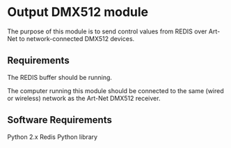 Output DMX512 module
====================

The purpose of this module is to send control values from REDIS over Art-Net to network-connected DMX512 devices.

## Requirements

The REDIS buffer should be running.

The computer running this module should be connected to the same (wired or wireless) network as the Art-Net DMX512 receiver.

## Software Requirements

Python 2.x
Redis Python library
